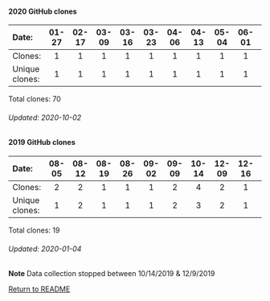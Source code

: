 #### 2020 GitHub clones
Date:  |       01-27   |       02-17   |       03-09   |       03-16   |       03-23   |       04-06   |       04-13   |       05-04  |  06-01  |  07-13  |  07-20  |  07-27  |  08-10  |  08-24  |  08-31  |  09-07  |  09-21
|:---  |:---:  |:---:  |:---:  |:---:  |:---:  |:---:  |:---:  |:---:  |:---:  |:---:  |:---:  |:---:  |:---:  |:---:  |:---:  |:---:  |:---:
Clones: |       1       |       1       |       1       |       1       |       1       |       1       |       1       |       1      |  1      |  5      |  1      |  2      |  9      |  40     |  1      |  2      |  1
Unique            clones:  |       1       |       1       |       1       |       1       |       1       |       1       |       1       |      1  |      1  |      4  |      1  |      1  |      9  |      2  |      1  |      2  |      1

Total clones: 70
###### Updated: 2020-10-02

#### 2019 GitHub clones
Date:    |        08-05   |       08-12   |       08-19   |       08-26   |       09-02   |  09-09  |  10-14  |  12-09  |  12-16  |  12-23 | 12-30 
|:---    |:---:   |:---:  |:---:  |:---:  |:---:  |:---:  |:---:  |:---:  |:---:  |:---: |:---:
Clones:  |        2       |       2       |       1       |       1       |       1       |  2      |  4      |  2      |  1      |  1 | 2
Unique   clones:  |       1       |       2       |       1       |       1       |       1  |      2  |      3  |      2  |      1  |      1 | 2 

Total clones: 19
###### Updated: 2020-01-04
**Note**  Data collection stopped between 10/14/2019 & 12/9/2019

[Return to README](https://github.com/BradleyA/pi-display/blob/master/README.md)
